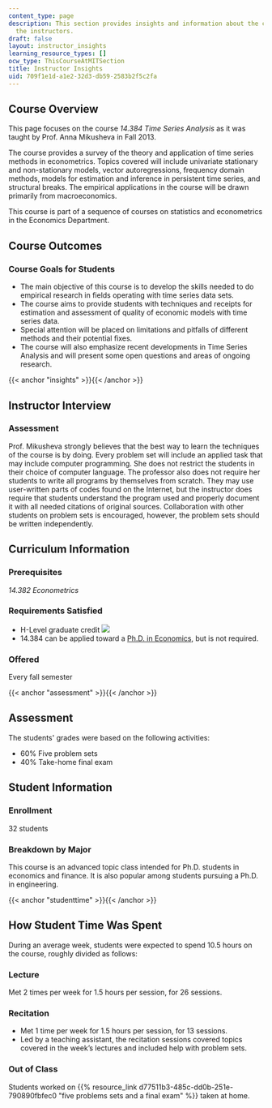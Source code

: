 ```yaml
---
content_type: page
description: This section provides insights and information about the course from
  the instructors.
draft: false
layout: instructor_insights
learning_resource_types: []
ocw_type: ThisCourseAtMITSection
title: Instructor Insights
uid: 709f1e1d-a1e2-32d3-db59-2583b2f5c2fa
---
```

## Course Overview

This page focuses on the course _14.384 Time Series Analysis_ as it was taught by Prof. Anna Mikusheva in Fall 2013.

The course provides a survey of the theory and application of time series methods in econometrics. Topics covered will include univariate stationary and non-stationary models, vector autoregressions, frequency domain methods, models for estimation and inference in persistent time series, and structural breaks. The empirical applications in the course will be drawn primarily from macroeconomics.

This course is part of a sequence of courses on statistics and econometrics in the Economics Department.

## Course Outcomes

### Course Goals for Students

- The main objective of this course is to develop the skills needed to do empirical research in fields operating with time series data sets.
- The course aims to provide students with techniques and receipts for estimation and assessment of quality of economic models with time series data.
- Special attention will be placed on limitations and pitfalls of different methods and their potential fixes.
- The course will also emphasize recent developments in Time Series Analysis and will present some open questions and areas of ongoing research.

{{< anchor "insights" >}}{{< /anchor >}}

## Instructor Interview

### Assessment

Prof. Mikusheva strongly believes that the best way to learn the techniques of the course is by doing. Every problem set will include an applied task that may include computer programming. She does not restrict the students in their choice of computer language. The professor also does not require her students to write all programs by themselves from scratch. They may use user-written parts of codes found on the Internet, but the instructor does require that students understand the program used and properly document it with all needed citations of original sources. Collaboration with other students on problem sets is encouraged, however, the problem sets should be written independently.

## Curriculum Information

### Prerequisites

_14.382 Econometrics_

### Requirements Satisfied

- H-Level graduate credit ![](/images/educator/icon-question-hlevel.png)
- 14.384 can be applied toward a [Ph.D. in Economics](https://economics.mit.edu/graduate/ph.d.), but is not required.

### Offered

Every fall semester

{{< anchor "assessment" >}}{{< /anchor >}}

## Assessment

The students' grades were based on the following activities:

- 60% Five problem sets
- 40% Take-home final exam

## Student Information

### Enrollment

32 students

### Breakdown by Major

This course is an advanced topic class intended for Ph.D. students in economics and finance. It is also popular among students pursuing a Ph.D. in engineering.

{{< anchor "studenttime" >}}{{< /anchor >}}

## How Student Time Was Spent

During an average week, students were expected to spend 10.5 hours on the course, roughly divided as follows:

### Lecture

Met 2 times per week for 1.5 hours per session, for 26 sessions.

### Recitation

- Met 1 time per week for 1.5 hours per session, for 13 sessions.
- Led by a teaching assistant, the recitation sessions covered topics covered in the week’s lectures and included help with problem sets.

### Out of Class

Students worked on {{% resource_link d77511b3-485c-dd0b-251e-790890fbfec0 "five problems sets and a final exam" %}} taken at home.